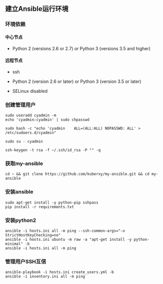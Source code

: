 ## 建立Ansible运行环境

### 环境依赖

#### 中心节点

- Python 2 (versions 2.6 or 2.7) or Python 3 (versions 3.5 and higher) 



#### 远程节点

- ssh

- Python 2 (version 2.6 or later) or Python 3 (version 3.5 or later)
- SELinux disabled



### 创建管理用户

```shell
sudo useradd cyadmin -m
echo 'cyadmin:cyadmin' | sudo chpasswd

sudo bash -c "echo 'cyadmin    ALL=(ALL:ALL) NOPASSWD: ALL' > /etc/sudoers.d/cyadmin"

sudo su - cyadmin

ssh-keygen -t rsa -f ~/.ssh/id_rsa -P "" -q
```



### 获取my-ansible

```shell
cd ~ && git clone https://github.com/kuberxy/my-ansible.git && cd my-ansible
```



### 安装ansible

```shell
sudo apt-get install -y python-pip sshpass
pip install -r requirements.txt
```



### 安装python2

```shell
ansible -i hosts.ini all -m ping --ssh-common-args="-o StrictHostKeyChecking=no"
ansible -i hosts.ini ubuntu -m raw -a "apt-get install -y python-minimal" -b
ansible -i hosts.ini all -m ping
```



### 管理用户SSH互信

```shell
ansible-playbook -i hosts.ini create_users.yml -b
ansible -i inventory.ini all -m ping
```


